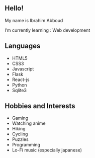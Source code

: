 ## Hello!

My name is Ibrahim Abboud  

I’m currently learning : Web development

## **Languages**
- HTML5
- CSS3
- Javascript
- Flask
- React-js
- Python
- Sqlite3

## **Hobbies and Interests**
- Gaming
- Watching anime
- Hiking
- Cycling
- Puzzles
- Programming
- Lo-Fi music (especially japanese)

